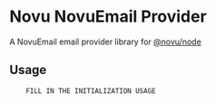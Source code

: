 # Novu NovuEmail Provider

A NovuEmail email provider library for [@novu/node](https://github.com/novuhq/novu)

## Usage

```javascript
    FILL IN THE INITIALIZATION USAGE
```
